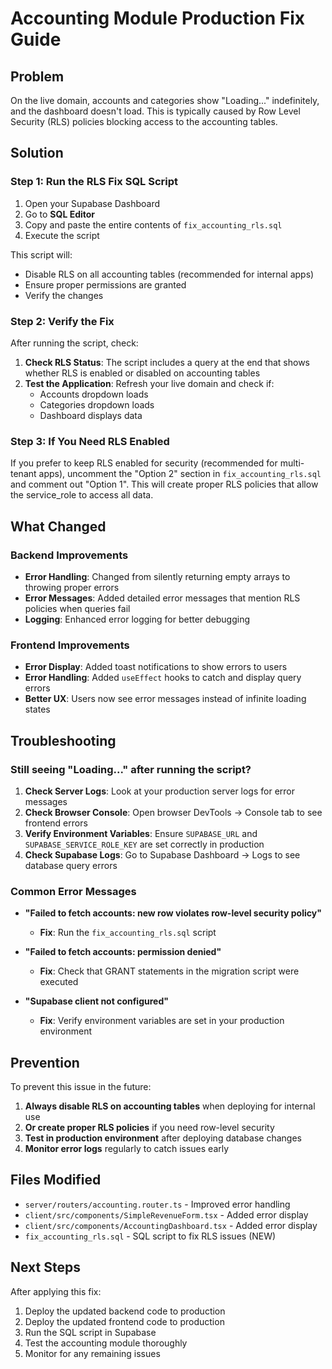 # Accounting Module Production Fix Guide

## Problem
On the live domain, accounts and categories show "Loading..." indefinitely, and the dashboard doesn't load. This is typically caused by Row Level Security (RLS) policies blocking access to the accounting tables.

## Solution

### Step 1: Run the RLS Fix SQL Script

1. Open your Supabase Dashboard
2. Go to **SQL Editor**
3. Copy and paste the entire contents of `fix_accounting_rls.sql`
4. Execute the script

This script will:
- Disable RLS on all accounting tables (recommended for internal apps)
- Ensure proper permissions are granted
- Verify the changes

### Step 2: Verify the Fix

After running the script, check:

1. **Check RLS Status**: The script includes a query at the end that shows whether RLS is enabled or disabled on accounting tables
2. **Test the Application**: Refresh your live domain and check if:
   - Accounts dropdown loads
   - Categories dropdown loads  
   - Dashboard displays data

### Step 3: If You Need RLS Enabled

If you prefer to keep RLS enabled for security (recommended for multi-tenant apps), uncomment the "Option 2" section in `fix_accounting_rls.sql` and comment out "Option 1". This will create proper RLS policies that allow the service_role to access all data.

## What Changed

### Backend Improvements
- **Error Handling**: Changed from silently returning empty arrays to throwing proper errors
- **Error Messages**: Added detailed error messages that mention RLS policies when queries fail
- **Logging**: Enhanced error logging for better debugging

### Frontend Improvements
- **Error Display**: Added toast notifications to show errors to users
- **Error Handling**: Added `useEffect` hooks to catch and display query errors
- **Better UX**: Users now see error messages instead of infinite loading states

## Troubleshooting

### Still seeing "Loading..." after running the script?

1. **Check Server Logs**: Look at your production server logs for error messages
2. **Check Browser Console**: Open browser DevTools → Console tab to see frontend errors
3. **Verify Environment Variables**: Ensure `SUPABASE_URL` and `SUPABASE_SERVICE_ROLE_KEY` are set correctly in production
4. **Check Supabase Logs**: Go to Supabase Dashboard → Logs to see database query errors

### Common Error Messages

- **"Failed to fetch accounts: new row violates row-level security policy"**
  - **Fix**: Run the `fix_accounting_rls.sql` script

- **"Failed to fetch accounts: permission denied"**
  - **Fix**: Check that GRANT statements in the migration script were executed

- **"Supabase client not configured"**
  - **Fix**: Verify environment variables are set in your production environment

## Prevention

To prevent this issue in the future:

1. **Always disable RLS on accounting tables** when deploying for internal use
2. **Or create proper RLS policies** if you need row-level security
3. **Test in production environment** after deploying database changes
4. **Monitor error logs** regularly to catch issues early

## Files Modified

- `server/routers/accounting.router.ts` - Improved error handling
- `client/src/components/SimpleRevenueForm.tsx` - Added error display
- `client/src/components/AccountingDashboard.tsx` - Added error display
- `fix_accounting_rls.sql` - SQL script to fix RLS issues (NEW)

## Next Steps

After applying this fix:
1. Deploy the updated backend code to production
2. Deploy the updated frontend code to production
3. Run the SQL script in Supabase
4. Test the accounting module thoroughly
5. Monitor for any remaining issues

